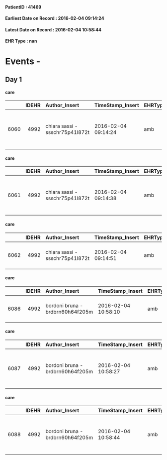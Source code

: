 
#### PatientID : 41469
#### Earliest Date on Record : 2016-02-04 09:14:24
#### Latest Date on Record : 2016-02-04 10:58:44
#### EHR Type : nan

# Events - 

## Day 1

#### care
|      |   IDEHR | Author_Insert                   | TimeStamp_Insert    | EHRType   |   PatientID |   IDGESTIONE_AUSILI |   opt_annulla_consegna | ds_note_x                                        | dt_Ric_consegna     | opt_ausilio                                     |
|-----:|--------:|:--------------------------------|:--------------------|:----------|------------:|--------------------:|-----------------------:|:-------------------------------------------------|:--------------------|:------------------------------------------------|
| 6060 |    4992 | chiara sassi - ssschr75p41l872t | 2016-02-04 09:14:24 | amb       |       41469 |                5928 |                      0 | x delivery contact your son to phone 347 2798497 | 2016-02-04 00:00:00 | electronic articulated bed with side rails # 14 |

#### care
|      |   IDEHR | Author_Insert                   | TimeStamp_Insert    | EHRType   |   PatientID |   IDGESTIONE_AUSILI |   opt_annulla_consegna | ds_note_x                                        | dt_Ric_consegna     | opt_ausilio                             |
|-----:|--------:|:--------------------------------|:--------------------|:----------|------------:|--------------------:|-----------------------:|:-------------------------------------------------|:--------------------|:----------------------------------------|
| 6061 |    4992 | chiara sassi - ssschr75p41l872t | 2016-02-04 09:14:38 | amb       |       41469 |                5929 |                      0 | x delivery contact your son to phone 347 2798497 | 2016-02-04 00:00:00 | antid air mattress with compressor # 16 |

#### care
|      |   IDEHR | Author_Insert                   | TimeStamp_Insert    | EHRType   |   PatientID |   IDGESTIONE_AUSILI |   opt_annulla_consegna | dt_Ric_consegna     | opt_ausilio                         |
|-----:|--------:|:--------------------------------|:--------------------|:----------|------------:|--------------------:|-----------------------:|:--------------------|:------------------------------------|
| 6062 |    4992 | chiara sassi - ssschr75p41l872t | 2016-02-04 09:14:51 | amb       |       41469 |                5930 |                      0 | 2016-02-04 00:00:00 | handles for getting out of bed # 15 |

#### care
|      |   IDEHR | Author_Insert                    | TimeStamp_Insert    | EHRType   |   PatientID |   IDGESTIONE_AUSILI |   ds_ncons |   opt_annulla_consegna | dt_Ric_consegna     | dt_ric_cons_forn    | opt_ausilio                         |
|-----:|--------:|:---------------------------------|:--------------------|:----------|------------:|--------------------:|-----------:|-----------------------:|:--------------------|:--------------------|:------------------------------------|
| 6086 |    4992 | bordoni bruna - brdbrn60h64f205m | 2016-02-04 10:58:10 | amb       |       41469 |                5954 |      27129 |                      0 | 2016-02-04 00:00:00 | 2016-02-04 00:00:00 | handles for getting out of bed # 15 |

#### care
|      |   IDEHR | Author_Insert                    | TimeStamp_Insert    | EHRType   |   PatientID |   IDGESTIONE_AUSILI |   ds_ncons |   opt_annulla_consegna | ds_note_x                                        | dt_Ric_consegna     | dt_ric_cons_forn    | opt_ausilio                             |
|-----:|--------:|:---------------------------------|:--------------------|:----------|------------:|--------------------:|-----------:|-----------------------:|:-------------------------------------------------|:--------------------|:--------------------|:----------------------------------------|
| 6087 |    4992 | bordoni bruna - brdbrn60h64f205m | 2016-02-04 10:58:27 | amb       |       41469 |                5955 |      27129 |                      0 | x delivery contact your son to phone 347 2798497 | 2016-02-04 00:00:00 | 2016-02-04 00:00:00 | antid air mattress with compressor # 16 |

#### care
|      |   IDEHR | Author_Insert                    | TimeStamp_Insert    | EHRType   |   PatientID |   IDGESTIONE_AUSILI |   ds_ncons |   opt_annulla_consegna | ds_note_x                                        | dt_Ric_consegna     | dt_ric_cons_forn    | opt_ausilio                                     |
|-----:|--------:|:---------------------------------|:--------------------|:----------|------------:|--------------------:|-----------:|-----------------------:|:-------------------------------------------------|:--------------------|:--------------------|:------------------------------------------------|
| 6088 |    4992 | bordoni bruna - brdbrn60h64f205m | 2016-02-04 10:58:44 | amb       |       41469 |                5956 |      27129 |                      0 | x delivery contact your son to phone 347 2798497 | 2016-02-04 00:00:00 | 2016-02-04 00:00:00 | electronic articulated bed with side rails # 14 |


